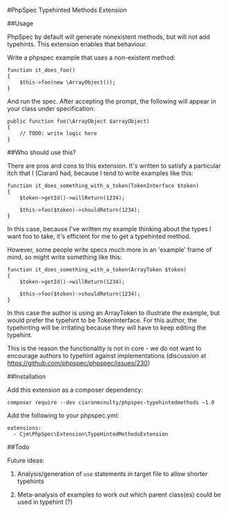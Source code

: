 #PhpSpec Typehinted Methods Extension

##Usage

PhpSpec by default will generate nonexistent methods, but will not add typehints. This extension enables that behaviour.

Write a phpspec example that uses a non-existent method:

    function it_does_foo()
    {
        $this->foo(new \ArrayObject());
    }

And run the spec. After accepting the prompt, the following will appear in your class under specification:

    public function foo(\ArrayObject $arrayObject)
    {
        // TODO: write logic here
    }

##Who should use this?

There are pros and cons to this extension. It's written to satisfy a particular itch that I (Ciaran) had, because I tend to write examples like this:

    function it_does_something_with_a_token(TokenInterface $token)
    {
        $token->getId()->willReturn(1234);

        $this->foo($token)->shouldReturn(1234);
    }

In this case, because I've written my example thinking about the types I want foo to take, it's efficient for me to get a typehinted method.

However, some people write specs much more in an 'example' frame of mind, so might write something like this:

    function it_does_something_with_a_token(ArrayToken $token)
    {
        $token->getId()->willReturn(1234);

        $this->foo($token)->shouldReturn(1234);
    }

In this case the author is using an ArrayToken to illustrate the example, but would prefer the typehint to be TokenInterface. For this author, the typehinting will be irritating because they will have to keep editing the typehint.

This is the reason the functionality is not in core - we do not want to encourage authors to typehint against implementations (discussion at https://github.com/phpspec/phpspec/issues/230)

##Installation

Add this extension as a composer dependency:

    composer require --dev ciaranmcnulty/phpspec-typehintedmethods ~1.0

Add the following to your phpspec.yml:

    extensions:
      - Cjm\PhpSpec\Extension\TypeHintedMethodsExtension

##Todo

Future ideas:

1. Analysis/generation of `use` statements in target file to allow shorter typehints

2. Meta-analysis of examples to work out which parent class(es) could be used in typehint (?)